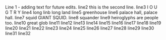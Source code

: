 Line 1 - adding text for future edits.
line2 this is the second line.
line3 I O U G T R Y
line4 long linb long land
line5 greenhouse
line6 palace hall, palace hall.
line7 squid GIANT SQUID.
line8 squander
line9 heiroglyphs are people too.
line10 great glob
line11
line12
line13
line14
line15
line16
line17
line18
line19
line20
line21
line22
line23
line24
line25
line26
line27
line28
line29
line30
line31
line32

